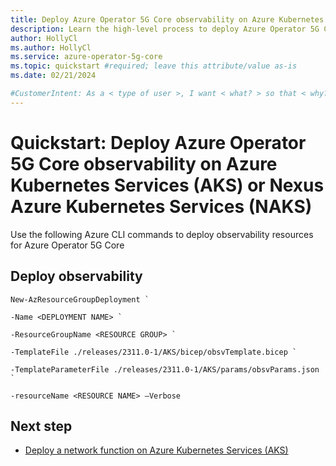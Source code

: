 ```yaml
---
title: Deploy Azure Operator 5G Core observability on Azure Kubernetes Services
description: Learn the high-level process to deploy Azure Operator 5G Core observability on Azure Kubernetes Services.
author: HollyCl
ms.author: HollyCl
ms.service: azure-operator-5g-core
ms.topic: quickstart #required; leave this attribute/value as-is
ms.date: 02/21/2024

#CustomerIntent: As a < type of user >, I want < what? > so that < why? >.
---
```


# Quickstart: Deploy Azure Operator 5G Core observability on Azure Kubernetes Services (AKS) or Nexus Azure Kubernetes Services (NAKS)

Use the following Azure CLI commands to deploy observability resources for Azure Operator 5G Core

## Deploy observability


```azurecli
New-AzResourceGroupDeployment ` 

-Name <DEPLOYMENT NAME> ` 

-ResourceGroupName <RESOURCE GROUP> ` 

-TemplateFile ./releases/2311.0-1/AKS/bicep/obsvTemplate.bicep ` 

-TemplateParameterFile ./releases/2311.0-1/AKS/params/obsvParams.json ` 

-resourceName <RESOURCE NAME> –Verbose
```

## Next step

- [Deploy a network function on Azure Kubernetes Services (AKS)](quickstart-deploy-network-functions.md)